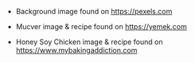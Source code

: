 * Background image found on https://pexels.com

* Mucver image & recipe found on https://yemek.com

* Honey Soy Chicken image & recipe found on https://www.mybakingaddiction.com